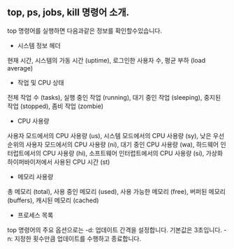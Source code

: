 ## top, ps, jobs, kill 명령어 소개.

 top 명령어를 실행하면 다음과같은 정보를 확인할수있습니다.

- 시스템 정보 헤더

현재 시간, 시스템의 가동 시간 (uptime), 로그인한 사용자 수, 평균 부하 (load average)

- 작업 및 CPU 상태
  
전체 작업 수 (tasks), 실행 중인 작업 (running), 대기 중인 작업 (sleeping), 중지된 작업 (stopped), 좀비 작업 (zombie)

- CPU 사용량
  
사용자 모드에서의 CPU 사용량 (us), 시스템 모드에서의 CPU 사용량 (sy), 낮은 우선순위의 사용자 모드에서의 CPU 사용량 (ni), 대기 중인 CPU 사용량 (wa), 
하드웨어 인터럽트에서의 CPU 사용량 (hi), 소프트웨어 인터럽트에서의 CPU 사용량 (si), 가상화 하이퍼바이저에서 사용된 CPU 시간 (st)

- 메모리 사용량
  
총 메모리 (total), 사용 중인 메모리 (used), 사용 가능한 메모리 (free), 버퍼된 메모리 (buffers), 캐시된 메모리 (cached)

- 프로세스 목록


top 명령어의 주요 옵션으로는
-d: 업데이트 간격을 설정합니다. 기본값은 3초입니다.
-n: 지정한 횟수만큼 업데이트를 수행하고 종료합니다.
